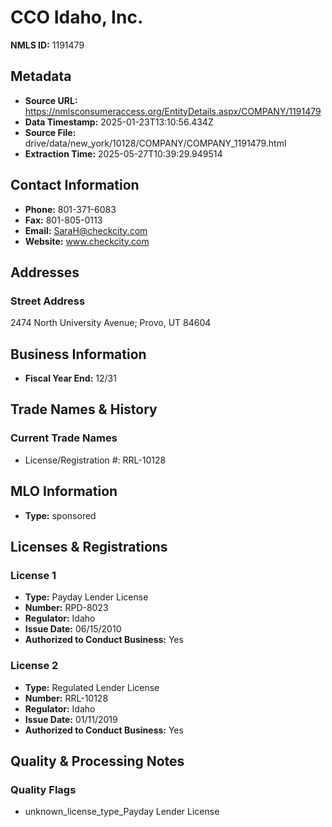 # CCO Idaho, Inc.

**NMLS ID:** 1191479

## Metadata
- **Source URL:** https://nmlsconsumeraccess.org/EntityDetails.aspx/COMPANY/1191479
- **Data Timestamp:** 2025-01-23T13:10:56.434Z
- **Source File:** drive/data/new_york/10128/COMPANY/COMPANY_1191479.html
- **Extraction Time:** 2025-05-27T10:39:29.949514

## Contact Information
- **Phone:** 801-371-6083
- **Fax:** 801-805-0113
- **Email:** SaraH@checkcity.com
- **Website:** www.checkcity.com

## Addresses
### Street Address
2474 North University Avenue; Provo, UT 84604

## Business Information
- **Fiscal Year End:** 12/31

## Trade Names & History
### Current Trade Names
- License/Registration #: RRL-10128

## MLO Information
- **Type:** sponsored

## Licenses & Registrations

### License 1
- **Type:** Payday Lender License
- **Number:** RPD-8023
- **Regulator:** Idaho
- **Issue Date:** 06/15/2010
- **Authorized to Conduct Business:** Yes

### License 2
- **Type:** Regulated Lender License
- **Number:** RRL-10128
- **Regulator:** Idaho
- **Issue Date:** 01/11/2019
- **Authorized to Conduct Business:** Yes

## Quality & Processing Notes
### Quality Flags
- unknown_license_type_Payday Lender License
